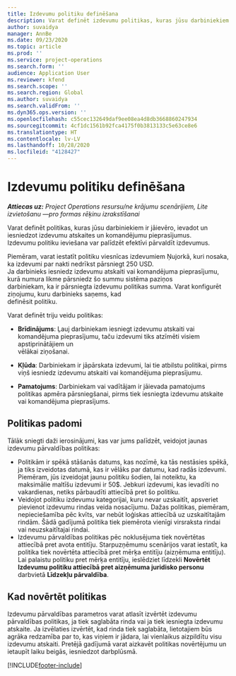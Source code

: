 ```yaml
---
title: Izdevumu politiku definēšana
description: Varat definēt izdevumu politikas, kuras jūsu darbiniekiem ir jāievēro, ievadot un iesniedzot izdevumu atskaites un komandējumu pieprasījumus.
author: suvaidya
manager: AnnBe
ms.date: 09/23/2020
ms.topic: article
ms.prod: ''
ms.service: project-operations
ms.search.form: ''
audience: Application User
ms.reviewer: kfend
ms.search.scope: ''
ms.search.region: Global
ms.author: suvaidya
ms.search.validFrom: ''
ms.dyn365.ops.version: ''
ms.openlocfilehash: c55cec132649daf9ee08ea4d8db3668860247934
ms.sourcegitcommit: 4cf1dc1561b92fca4175f0b3813133c5e63ce8e6
ms.translationtype: HT
ms.contentlocale: lv-LV
ms.lasthandoff: 10/28/2020
ms.locfileid: "4128427"
---
```

# <a name="define-expense-policies"></a>Izdevumu politiku definēšana

_**Attiecas uz:** Project Operations resursu/ne krājumu scenārijiem, Lite izvietošanu —pro formas rēķinu izrakstīšanai_

Varat definēt politikas, kuras jūsu darbiniekiem ir jāievēro, ievadot un iesniedzot izdevumu atskaites un komandējumu pieprasījumus.         
Izdevumu politiku ieviešana var palīdzēt efektīvi pārvaldīt izdevumus.         

Piemēram, varat iestatīt politiku viesnīcas izdevumiem Ņujorkā, kuri nosaka, ka izdevumi par nakti nedrīkst pārsniegt 250 USD.       
Ja darbinieks iesniedz izdevumu atskaiti vai komandējuma pieprasījumu, kurā numura likme pārsniedz šo summu sistēma paziņos         
darbiniekam, ka ir pārsniegta izdevumu politikas summa. Varat konfigurēt ziņojumu, kuru darbinieks saņems, kad        
definēsit politiku.      
        
Varat definēt triju veidu politikas:         
        
- **Brīdinājums**: Ļauj darbiniekam iesniegt izdevumu atskaiti vai komandējuma pieprasījumu, taču izdevumi tiks atzīmēti visiem apstiprinātājiem un         
  vēlākai ziņošanai.        

- **Kļūda**: Darbiniekam ir jāpārskata izdevumi, lai tie atbilstu politikai, pirms viņš iesniedz izdevumu atskaiti vai komandējuma pieprasījumu.        
 
 - **Pamatojums**: Darbiniekam vai vadītājam ir jāievada pamatojums politikas apmēra pārsniegšanai, pirms tiek iesniegta izdevumu atskaite vai komandējuma pieprasījums.        

## <a name="policy-tips"></a>Politikas padomi
Tālāk sniegti daži ierosinājumi, kas var jums palīdzēt, veidojot jaunas izdevumu pārvaldības politikas: 

- Politikām ir spēkā stāšanās datums, kas nozīmē, ka tās nestāsies spēkā, ja tiks izveidotas datumā, kas ir vēlāks par datumu, kad radās izdevumi. Piemēram, jūs izveidojat jaunu politiku šodien, lai noteiktu, ka maksimālie maltīšu izdevumi ir 50$. Jebkuri izdevumi, kas ievadīti no vakardienas, netiks pārbaudīti attiecībā pret šo politiku.
- Veidojot politiku izdevumu kategorijai, kuru nevar uzskaitīt, apsveriet pievienot izdevumu rindas veida nosacījumu. Dažas politikas, piemēram, nepieciešamība pēc kvīts, var nebūt loģiskas attiecībā uz uzskaitītajām rindām. Šādā gadījumā politika tiek piemērota vienīgi virsraksta rindai vai neuzskaitītajai rindai. 
- Izdevumu pārvaldības politikas pēc noklusējuma tiek novērtētas attiecībā pret avota entitīju. Starpuzņēmumu scenārijos varat iestatīt, ka politika tiek novērtēta attiecībā pret mērķa entitīju (aizņēmuma entitīju). Lai palaistu politiku pret mērķa entitīju, ieslēdziet līdzekli **Novērtēt Izdevumu politiku attiecībā pret aizņēmuma juridisko personu** darbvietā **Līdzekļu pārvaldība**.

## <a name="when-to-evaluate-policies"></a>Kad novērtēt politikas

Izdevumu pārvaldības parametros varat atlasīt izvērtēt izdevumu pārvaldības politikas, ja tiek saglabāta rinda vai ja tiek iesniegta izdevumu atskaite. Ja izvēlaties izvērtēt, kad rinda tiek saglabāta, lietotajiem būs agrāka redzamība par to, kas viņiem ir jādara, lai vienlaikus aizpildītu visu izdevumu atskaiti. Pretējā gadījumā varat aizkavēt politikas novērtējumu un ietaupīt laiku beigās, iesniedzot darbplūsmā.


[!INCLUDE[footer-include](../includes/footer-banner.md)]